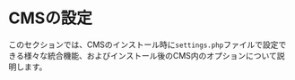 <!--toc=cms_config-->

# CMSの設定

このセクションでは、CMSのインストール時に`settings.php`ファイルで設定できる様々な統合機能、およびインストール後のCMS内のオプションについて説明します。
